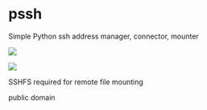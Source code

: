 # pssh
Simple Python ssh address manager, connector, mounter

[![](https://i.imgur.com/8C2QPBKm.png)](https://i.imgur.com/8C2QPBK.png)

[![](https://i.imgur.com/E1zLADkm.png)](https://i.imgur.com/E1zLADk.png)

SSHFS required for remote file mounting

public domain
